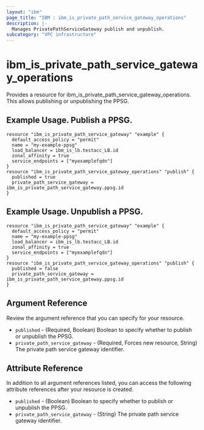 ```yaml
---
layout: "ibm"
page_title: "IBM : ibm_is_private_path_service_gateway_operations"
description: |-
  Manages PrivatePathServiceGateway publish and unpublish.
subcategory: "VPC infrastructure"
---
```


# ibm_is_private_path_service_gateway_operations

Provides a resource for ibm_is_private_path_service_gateway_operations. This allows publishing or unpublishing the PPSG.

## Example Usage. Publish a PPSG.

```hcl
resource "ibm_is_private_path_service_gateway" "example" {
  default_access_policy = "permit"
  name = "my-example-ppsg"
  load_balancer = ibm_is_lb.testacc_LB.id
  zonal_affinity = true
  service_endpoints = ["myexamplefqdn"]
}
resource "ibm_is_private_path_service_gateway_operations" "publish" {
  published = true
  private_path_service_gateway = ibm_is_private_path_service_gateway.ppsg.id
}
```
## Example Usage. Unpublish a PPSG.

```hcl
resource "ibm_is_private_path_service_gateway" "example" {
  default_access_policy = "permit"
  name = "my-example-ppsg"
  load_balancer = ibm_is_lb.testacc_LB.id
  zonal_affinity = true
  service_endpoints = ["myexamplefqdn"]
}
resource "ibm_is_private_path_service_gateway_operations" "publish" {
  published = false
  private_path_service_gateway = ibm_is_private_path_service_gateway.ppsg.id
}
```

## Argument Reference

Review the argument reference that you can specify for your resource.

- `published` - (Required, Boolean) Boolean to specify whether to publish or unpublish the PPSG.
- `private_path_service_gateway` - (Required, Forces new resource, String) The private path service gateway 
identifier.

## Attribute Reference

In addition to all argument references listed, you can access the following attribute references after your resource is created.

- `published` - (Boolean) Boolean to specify whether to publish or unpublish the PPSG.
- `private_path_service_gateway` - (String) The private path service gateway 
identifier.

